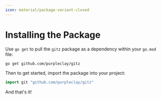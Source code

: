 ```yaml
---
icon: material/package-variant-closed
---
```


# Installing the Package

Use `go get` to pull the `gitz` package as a dependency within your `go.mod` file:

```sh
go get github.com/purpleclay/gitz
```

Then to get started, import the package into your project:

```go
import git "github.com/purpleclay/gitz"
```

And that's it!
